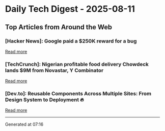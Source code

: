 # Daily Tech Digest - 2025-08-11

## Top Articles from Around the Web

### [Hacker News]: Google paid a $250K reward for a bug
[Read more](https://issues.chromium.org/issues/412578726)

### [TechCrunch]: Nigerian profitable food delivery Chowdeck lands $9M from Novastar, Y Combinator
[Read more](https://techcrunch.com/2025/08/11/nigeria-profitable-food-delivery-chowdeck-lands-9m-from-novastar-y-combinator/)

### [Dev.to]: Reusable Components Across Multiple Sites: From Design System to Deployment 🔥
[Read more](https://dev.to/anthonymax/reusable-components-across-multiple-sites-from-design-system-to-deployment-21mp)


---
Generated at 07:16
